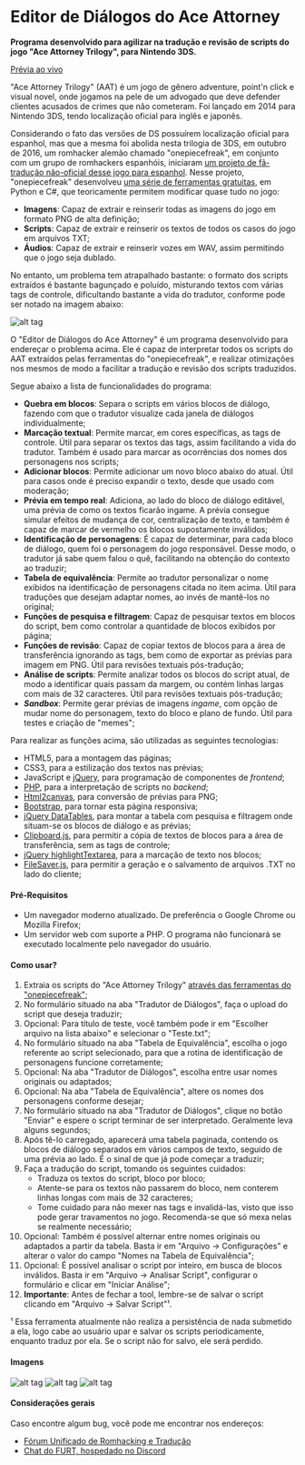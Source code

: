 # Editor de Diálogos do Ace Attorney

**Programa desenvolvido para agilizar na tradução e revisão de scripts do jogo "Ace Attorney Trilogy", para Nintendo 3DS.**

[Prévia ao vivo](http://www.romhacking.net.br/tools/aade/)

"Ace Attorney Trilogy" (AAT) é um jogo de gênero adventure, point'n
click e visual novel, onde jogamos na pele de um advogado que deve defender
clientes acusados de crimes que não cometeram. Foi lançado em 2014 para
Nintendo 3DS, tendo localização oficial para inglês e japonês.

Considerando o fato das versões de DS possuírem localização oficial para
espanhol, mas que a mesma foi abolida nesta trilogia de 3DS, em outubro de
2016, um romhacker alemão chamado "onepiecefreak", em conjunto com um grupo de
romhackers espanhóis, iniciaram [um projeto de fã-tradução não-oficial desse
jogo para espanhol](http://gbatemp.net/threads/translation-ace-attorney-trilogy.444652).
Nesse projeto, "onepiecefreak" desenvolveu [uma série de ferramentas gratuitas](https://mega.nz/#F!ZtJmXYzD!1XgA_iO4B6Tm2kef1kSUxQ), 
em Python e C#, que teoricamente permitem modificar quase tudo no jogo:

*   **Imagens**: Capaz de extrair e reinserir todas as imagens do jogo em formato PNG de alta definição;
*   **Scripts**: Capaz de extrair e reinserir os textos de todos os casos do jogo em arquivos TXT;
*   **Áudios**: Capaz de extrair e reinserir vozes em WAV, assim permitindo que o jogo seja dublado.

No entanto, um problema tem atrapalhado bastante: o formato dos scripts extraídos
é bastante bagunçado e poluído, misturando textos com várias tags de controle,
dificultando bastante a vida do tradutor, conforme pode ser notado na imagem abaixo:

![alt tag](images/aade_messy_script.png)

O "Editor de Diálogos do Ace Attorney" é um programa desenvolvido para endereçar
o problema acima. Ele é capaz de interpretar todos os scripts do AAT extraídos pelas
ferramentas do "onepiecefreak", e realizar otimizações nos mesmos de modo a facilitar
a tradução e revisão dos scripts traduzidos.

Segue abaixo a lista de funcionalidades do programa:

*   **Quebra em blocos**: Separa o scripts em vários blocos de diálogo, fazendo com que o tradutor visualize cada janela de diálogos individualmente;
*   **Marcação textual**: Permite marcar, em cores específicas, as tags de controle. Útil para separar os textos das tags, assim facilitando a vida do tradutor. Também é usado para marcar as ocorrências dos nomes dos personagens nos scripts;
*   **Adicionar blocos**: Permite adicionar um novo bloco abaixo do atual. Útil para casos onde é preciso expandir o texto, desde que usado com moderação;
*   **Prévia em tempo real**: Adiciona, ao lado do bloco de diálogo editável, uma prévia de como os textos ficarão ingame. A prévia consegue simular efeitos de mudança de cor, centralização de texto, e também é capaz de marcar de vermelho os blocos supostamente inválidos;
*   **Identificação de personagens**: É capaz de determinar, para cada bloco de diálogo, quem foi o personagem do jogo responsável. Desse modo, o tradutor já sabe quem falou o quê, facilitando na obtenção do contexto ao traduzir;
*   **Tabela de equivalência**: Permite ao tradutor personalizar o nome exibidos na identificação de personagens citada no item acima. Útil para traduções que desejam adaptar nomes, ao invés de mantê-los no original;
*   **Funções de pesquisa e filtragem**: Capaz de pesquisar textos em blocos do script, bem como controlar a quantidade de blocos exibidos por página;
*   **Funções de revisão**: Capaz de copiar textos de blocos para a área de transferência ignorando as tags, bem como de exportar as prévias para imagem em PNG. Útil para revisões textuais pós-tradução;
*   **Análise de scripts**: Permite analizar todos os blocos do script atual, de modo a identificar quais passam da margem, ou contém linhas largas com mais de 32 caracteres. Útil para revisões textuais pós-tradução;
*   ***Sandbox***: Permite gerar prévias de imagens *ingame*, com opção de mudar nome do personagem, texto do bloco e plano de fundo. Útil para testes e criação de "memes";

Para realizar as funções acima, são utilizadas as seguintes tecnologias:

*   HTML5, para a montagem das páginas;
*   CSS3, para a estilização dos textos nas prévias;
*   JavaScript e [jQuery](https://jquery.com/), para programação de componentes de *frontend*;
*   [PHP](https://php.net/manual/pt_BR/intro-whatis.php), para a interpretação de scripts no *backend*;
*   [Html2canvas](http://html2canvas.hertzen.com/), para conversão de prévias para PNG;
*   [Bootstrap](http://getbootstrap.com/), para tornar esta página responsiva;
*   [jQuery DataTables](https://datatables.net/), para montar a tabela com pesquisa e filtragem onde situam-se os blocos de diálogo e as prévias;
*   [Clipboard.js](https://clipboardjs.com/), para permitir a cópia de textos de blocos para a área de transferência, sem as tags de controle;
*   [jQuery highlightTextarea](http://garysieling.github.io/jquery-highlighttextarea/), para a marcação de texto nos blocos;
*   [FileSaver.js](https://github.com/eligrey/FileSaver.js/), para permitir a geração e o salvamento de arquivos .TXT no lado do cliente;

#### Pré-Requisitos

*   Um navegador moderno atualizado. De preferência o Google Chrome ou Mozilla Firefox;
*   Um servidor web com suporte a PHP. O programa não funcionará se executado localmente pelo navegador do usuário.

#### Como usar?

1.  Extraia os scripts do "Ace Attorney Trilogy" [através das ferramentas do "onepiecefreak"](https://mega.nz/#F!ZtJmXYzD!1XgA_iO4B6Tm2kef1kSUxQ);
2.  No formulário situado na aba "Tradutor de Diálogos", faça o upload do script que deseja traduzir;
3.  Opcional: Para título de teste, você também pode ir em "Escolher arquivo na lista abaixo" e selecionar o "Teste.txt";
4.  No formulário situado na aba "Tabela de Equivalência", escolha o jogo referente ao script selecionado, para que a rotina de identificação de personagens funcione corretamente;
5.  Opcional: Na aba "Tradutor de Diálogos", escolha entre usar nomes originais ou adaptados;
6.  Opcional: Na aba "Tabela de Equivalência", altere os nomes dos personagens conforme desejar;
7.  No formulário situado na aba "Tradutor de Diálogos", clique no botão "Enviar" e espere o script terminar de ser interpretado. Geralmente leva alguns segundos;
8.  Após tê-lo carregado, aparecerá uma tabela paginada, contendo os blocos de diálogo separados em vários campos de texto, seguido de uma prévia ao lado. É o sinal de que já pode começar a traduzir;
9.  Faça a tradução do script, tomando os seguintes cuidados:
    *   Traduza os textos do script, bloco por bloco;
    *   Atente-se para os textos não passarem do bloco, nem conterem linhas longas com mais de 32 caracteres;
    *   Tome cuidado para não mexer nas tags e invalidá-las, visto que isso pode gerar travamentos no jogo. Recomenda-se que só mexa nelas se realmente necessário;
10.  Opcional: Também é possível alternar entre nomes originais ou adaptados a partir da tabela. Basta ir em "Arquivo -> Configurações" e alterar o valor do campo "Nomes na Tabela de Equivalência";
11.  Opcional: É possível analisar o script por inteiro, em busca de blocos inválidos. Basta ir em "Arquivo -> Analisar Script", configurar o formulário e clicar em "Iniciar Análise";
12.  **Importante**: Antes de fechar a tool, lembre-se de salvar o script clicando em "Arquivo -> Salvar Script"¹.

¹ Essa ferramenta atualmente não realiza a persistência de nada submetido a ela,
logo cabe ao usuário upar e salvar os scripts periodicamente, enquanto traduz
por ela. Se o script não for salvo, ele será perdido.

#### Imagens

![alt tag](images/aade_img_1.png)
![alt tag](images/aade_img_2.png)
![alt tag](images/aade_img_3.png)

#### Considerações gerais

Caso encontre algum bug, você pode me encontrar nos endereços:

*   [Fórum Unificado de Romhacking e Tradução](http://www.romhacking.net.br/)
*   [Chat do FURT, hospedado no Discord](https://discord.gg/0V2rK6RK47Okravl)

